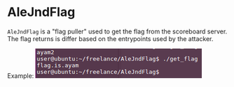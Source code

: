 AleJndFlag
==========

`AleJndFlag` is a "flag puller" used to get the flag from the scoreboard server. The flag returns is differ based on the entrypoints used by the attacker.

Example:
![alt text](get_flag.png)